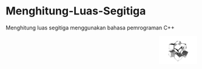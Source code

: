 # Menghitung-Luas-Segitiga
Menghitung luas segitiga menggunakan bahasa pemrograman C++

<p align="right">
<img src="https://github.com/Rexus17/REXUS17-PLANNING/blob/master/giphy-unscreen.gif" width="100">
</p>
